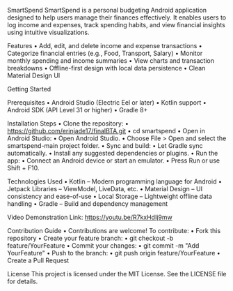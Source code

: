 SmartSpend SmartSpend is a personal budgeting Android application designed to help users manage their finances effectively. It enables users to log income and expenses, track spending habits, and view financial insights using intuitive visualizations.

Features • Add, edit, and delete income and expense transactions • Categorize financial entries (e.g., Food, Transport, Salary) • Monitor monthly spending and income summaries • View charts and transaction breakdowns • Offline-first design with local data persistence • Clean Material Design UI

Getting Started

Prerequisites • Android Studio (Electric Eel or later) • Kotlin support • Android SDK (API Level 31 or higher) • Gradle 8+

Installation Steps • Clone the repository: • https://github.com/erinjade17/finalBTA.git • cd smartspend • Open in Android Studio: • Open Android Studio. • Choose File > Open and select the smartspend-main project folder. • Sync and build: • Let Gradle sync automatically. • Install any suggested dependencies or plugins. • Run the app: • Connect an Android device or start an emulator. • Press Run or use Shift + F10.

Technologies Used • Kotlin – Modern programming language for Android • Jetpack Libraries – ViewModel, LiveData, etc. • Material Design – UI consistency and ease-of-use • Local Storage – Lightweight offline data handling • Gradle – Build and dependency management

Video Demonstration Link: https://youtu.be/R7kxHdIj9mw

Contribution Guide • Contributions are welcome! To contribute: • Fork this repository • Create your feature branch: • git checkout -b feature/YourFeature • Commit your changes: • git commit -m "Add YourFeature" • Push to the branch: • git push origin feature/YourFeature • Create a Pull Request

License This project is licensed under the MIT License. See the LICENSE file for details.
